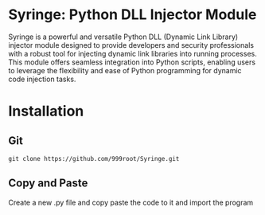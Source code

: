 # Syringe: Python DLL Injector Module
Syringe is a powerful and versatile Python DLL (Dynamic Link Library) injector module designed to provide developers and security professionals with a robust tool for injecting dynamic link libraries into running processes. This module offers seamless integration into Python scripts, enabling users to leverage the flexibility and ease of Python programming for dynamic code injection tasks.
# Installation
## Git
```
git clone https://github.com/999root/Syringe.git
```
## Copy and Paste
Create a new .py file and copy paste the code to it and import the program
